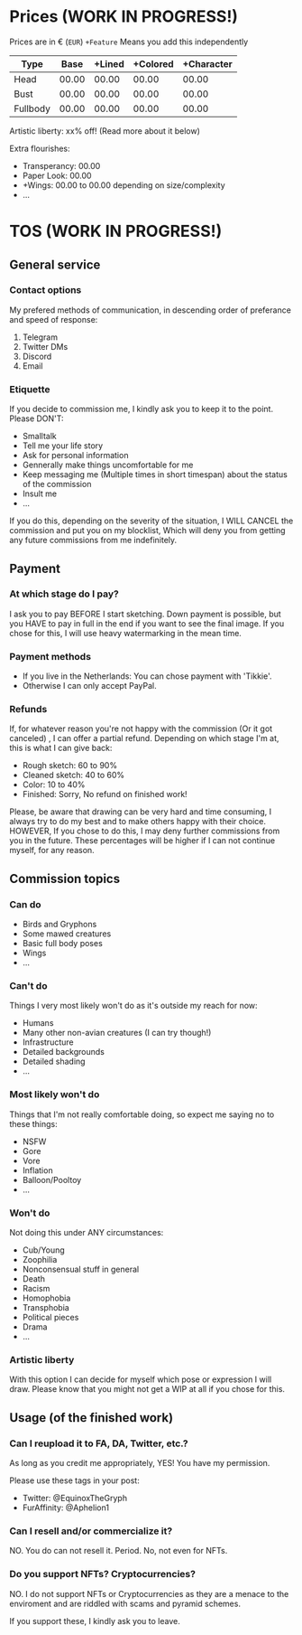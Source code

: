 # Prices (WORK IN PROGRESS!)
Prices are in € (`EUR`)
`+Feature` Means you add this independently

| Type      | Base     | +Lined  | +Colored  | +Character  |
| ---       | ---      | ---     | ---       | ---         |
| Head      |    00.00 |   00.00 |     00.00 |       00.00 |
| Bust      |    00.00 |   00.00 |     00.00 |       00.00 |
| Fullbody  |    00.00 |   00.00 |     00.00 |       00.00 |

Artistic liberty: xx% off! (Read more about it below)

Extra flourishes:
  - Transperancy: 00.00
  - Paper Look: 00.00
  - +Wings: 00.00 to 00.00 depending on size/complexity
  - ...


# TOS (WORK IN PROGRESS!)

## General service
### Contact options
My prefered methods of communication, in descending order of preferance and speed of response:
  1. Telegram
  2. Twitter DMs
  3. Discord
  4. Email

### Etiquette
If you decide to commission me, I kindly ask you to keep it to the point.
Please DON'T:
  - Smalltalk
  - Tell me your life story
  - Ask for personal information
  - Gennerally make things uncomfortable for me
  - Keep messaging me (Multiple times in short timespan) about the status of the commission
  - Insult me
  - ...
  
If you do this, depending on the severity of the situation, I WILL CANCEL the commission and put you on my blocklist, Which will deny you from getting any future commissions from me indefinitely.


## Payment
### At which stage do I pay?
I ask you to pay BEFORE I start sketching.
Down payment is possible, but you HAVE to pay in full in the end if you want to see the final image. If you chose for this, I will use heavy watermarking in the mean time.

### Payment methods
  - If you live in the Netherlands: You can chose payment with 'Tikkie'.
  - Otherwise I can only accept PayPal.

### Refunds
If, for whatever reason you're not happy with the commission (Or it got canceled) , I can offer a partial refund.
Depending on which stage I'm at, this is what I can give back:
  - Rough sketch: 60 to 90%
  - Cleaned sketch: 40 to 60%
  - Color: 10 to 40%
  - Finished: Sorry, No refund on finished work!

Please, be aware that drawing can be very hard and time consuming, I always try to do my best and to make others happy with their choice.
HOWEVER, If you chose to do this, I may deny further commissions from you in the future.
These percentages will be higher if I can not continue myself, for any reason.


## Commission topics
### Can do
  - Birds and Gryphons
  - Some mawed creatures
  - Basic full body poses
  - Wings
  - ...

### Can't do
Things I very most likely won't do as it's outside my reach for now:
  - Humans
  - Many other non-avian creatures (I can try though!)
  - Infrastructure
  - Detailed backgrounds
  - Detailed shading
  - ...
  
### Most likely won't do
Things that I'm not really comfortable doing, so expect me saying no to these things:
  - NSFW
  - Gore
  - Vore
  - Inflation
  - Balloon/Pooltoy
  - ...

### Won't do
Not doing this under ANY circumstances:
  - Cub/Young
  - Zoophilia
  - Nonconsensual stuff in general
  - Death
  - Racism
  - Homophobia
  - Transphobia
  - Political pieces
  - Drama
  - ...

### Artistic liberty
With this option I can decide for myself which pose or expression I will draw. Please know that you might not get a WIP at all if you chose for this.


## Usage (of the finished work)
### Can I reupload it to FA, DA, Twitter, etc.?
As long as you credit me appropriately, YES! You have my permission.

Please use these tags in your post:
  - Twitter: @EquinoxTheGryph
  - FurAffinity: @Aphelion1

### Can I resell and/or commercialize it?
NO. You do can not resell it. Period. 
No, not even for NFTs.

### Do you support NFTs? Cryptocurrencies?
NO. I do not support NFTs or Cryptocurrencies as they are a menace to the enviroment and are riddled with scams and pyramid schemes.

If you support these, I kindly ask you to leave.
